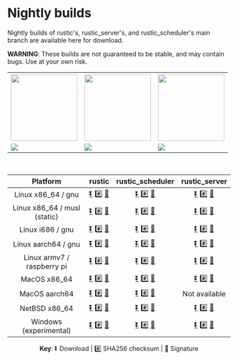 # Nightly builds

Nightly builds of rustic's, rustic_server's, and rustic_scheduler's main branch
are available here for download.

**WARNING**: These builds are not guaranteed to be stable, and may contain bugs.
Use at your own risk.

<table>
<tbody>
<tr><th><img src="https://media.githubusercontent.com/media/rustic-rs/assets/main/logos/readme_header.png" height="150" /></th><th> <img src="https://media.githubusercontent.com/media/rustic-rs/assets/main/logos/readme_header_scheduler.png" height="150" /></th><th><img src="https://media.githubusercontent.com/media/rustic-rs/assets/main/logos/readme_header_server.png" height="150" /></th>
</tr>
<tr>
<td><a href="https://github.com/rustic-rs/rustic/actions/workflows/nightly.yml"><img src="https://github.com/rustic-rs/rustic/actions/workflows/nightly.yml/badge.svg" length="100" /></td><td><a href="https://github.com/rustic-rs/rustic_scheduler/actions/workflows/nightly.yml"><img src="https://github.com/rustic-rs/rustic_scheduler/actions/workflows/nightly.yml/badge.svg" length="100" /></a></td> <td><a href="https://github.com/rustic-rs/rustic_server/actions/workflows/nightly.yml"><img src="https://github.com/rustic-rs/rustic_server/actions/workflows/nightly.yml/badge.svg" length="100"/></a></td>
</tr>
</tbody>
</table>

<br />

|           Platform           |                                                                                                                                                                         rustic                                                                                                                                                                         |                                                                                                                                                                                                  rustic_scheduler                                                                                                                                                                                                  |                                                                                                                                                                                          rustic_server                                                                                                                                                                                           |
| :--------------------------: | :----------------------------------------------------------------------------------------------------------------------------------------------------------------------------------------------------------------------------------------------------------------------------------------------------------------------------------------------------: | :----------------------------------------------------------------------------------------------------------------------------------------------------------------------------------------------------------------------------------------------------------------------------------------------------------------------------------------------------------------------------------------------------------------: | :----------------------------------------------------------------------------------------------------------------------------------------------------------------------------------------------------------------------------------------------------------------------------------------------------------------------------------------------------------------------------------------------: |
|      Linux x86_64 / gnu      |        [⏬](https://github.com/rustic-rs/nightly/raw/main/rustic/rustic-nightly-x86_64-unknown-linux-gnu.tar.gz) [#️⃣](https://github.com/rustic-rs/nightly/raw/main/rustic/rustic-nightly-x86_64-unknown-linux-gnu.tar.gz.sha256) [🔑](https://github.com/rustic-rs/nightly/raw/main/rustic/rustic-nightly-x86_64-unknown-linux-gnu.tar.gz.asc)         |        [⏬](https://github.com/rustic-rs/nightly/raw/main/rustic_scheduler/rustic-scheduler-nightly-x86_64-unknown-linux-gnu.tar.gz) [#️⃣](https://github.com/rustic-rs/nightly/raw/main/rustic_scheduler/rustic-scheduler-nightly-x86_64-unknown-linux-gnu.tar.gz.sha256) [🔑](https://github.com/rustic-rs/nightly/raw/main/rustic_scheduler/rustic-scheduler-nightly-x86_64-unknown-linux-gnu.tar.gz.asc)         |        [⏬](https://github.com/rustic-rs/nightly/raw/main/rustic_server/rustic-server-nightly-x86_64-unknown-linux-gnu.tar.gz) [#️⃣](https://github.com/rustic-rs/nightly/raw/main/rustic_server/rustic-server-nightly-x86_64-unknown-linux-gnu.tar.gz.sha256) [🔑](https://github.com/rustic-rs/nightly/raw/main/rustic_server/rustic-server-nightly-x86_64-unknown-linux-gnu.tar.gz.asc)         |
| Linux x86_64 / musl (static) |       [⏬](https://github.com/rustic-rs/nightly/raw/main/rustic/rustic-nightly-x86_64-unknown-linux-musl.tar.gz) [#️⃣](https://github.com/rustic-rs/nightly/raw/main/rustic/rustic-nightly-x86_64-unknown-linux-musl.tar.gz.sha256) [🔑](https://github.com/rustic-rs/nightly/raw/main/rustic/rustic-nightly-x86_64-unknown-linux-musl.tar.gz.asc)       |       [⏬](https://github.com/rustic-rs/nightly/raw/main/rustic_scheduler/rustic-scheduler-nightly-x86_64-unknown-linux-musl.tar.gz) [#️⃣](https://github.com/rustic-rs/nightly/raw/main/rustic_scheduler/rustic-scheduler-nightly-x86_64-unknown-linux-musl.tar.gz.sha256) [🔑](https://github.com/rustic-rs/nightly/raw/main/rustic_scheduler/rustic-scheduler-nightly-x86_64-unknown-linux-musl.tar.gz.asc)       |       [⏬](https://github.com/rustic-rs/nightly/raw/main/rustic_server/rustic-server-nightly-x86_64-unknown-linux-musl.tar.gz) [#️⃣](https://github.com/rustic-rs/nightly/raw/main/rustic_server/rustic-server-nightly-x86_64-unknown-linux-musl.tar.gz.sha256) [🔑](https://github.com/rustic-rs/nightly/raw/main/rustic_server/rustic-server-nightly-x86_64-unknown-linux-musl.tar.gz.asc)       |
|       Linux i686 / gnu       |           [⏬](https://github.com/rustic-rs/nightly/raw/main/rustic/rustic-nightly-i686-unknown-linux-gnu.tar.gz) [#️⃣](https://github.com/rustic-rs/nightly/raw/main/rustic/rustic-nightly-i686-unknown-linux-gnu.tar.gz.sha256) [🔑](https://github.com/rustic-rs/nightly/raw/main/rustic/rustic-nightly-i686-unknown-linux-gnu.tar.gz.asc)            |           [⏬](https://github.com/rustic-rs/nightly/raw/main/rustic_scheduler/rustic-scheduler-nightly-i686-unknown-linux-gnu.tar.gz) [#️⃣](https://github.com/rustic-rs/nightly/raw/main/rustic_scheduler/rustic-scheduler-nightly-i686-unknown-linux-gnu.tar.gz.sha256) [🔑](https://github.com/rustic-rs/nightly/raw/main/rustic_scheduler/rustic-scheduler-nightly-i686-unknown-linux-gnu.tar.gz.asc)            |           [⏬](https://github.com/rustic-rs/nightly/raw/main/rustic_server/rustic-server-nightly-i686-unknown-linux-gnu.tar.gz) [#️⃣](https://github.com/rustic-rs/nightly/raw/main/rustic_server/rustic-server-nightly-i686-unknown-linux-gnu.tar.gz.sha256) [🔑](https://github.com/rustic-rs/nightly/raw/main/rustic_server/rustic-server-nightly-i686-unknown-linux-gnu.tar.gz.asc)            |
|     Linux aarch64 / gnu      |       [⏬](https://github.com/rustic-rs/nightly/raw/main/rustic/rustic-nightly-aarch64-unknown-linux-gnu.tar.gz) [#️⃣](https://github.com/rustic-rs/nightly/raw/main/rustic/rustic-nightly-aarch64-unknown-linux-gnu.tar.gz.sha256) [🔑](https://github.com/rustic-rs/nightly/raw/main/rustic/rustic-nightly-aarch64-unknown-linux-gnu.tar.gz.asc)       |       [⏬](https://github.com/rustic-rs/nightly/raw/main/rustic_scheduler/rustic-scheduler-nightly-aarch64-unknown-linux-gnu.tar.gz) [#️⃣](https://github.com/rustic-rs/nightly/raw/main/rustic_scheduler/rustic-scheduler-nightly-aarch64-unknown-linux-gnu.tar.gz.sha256) [🔑](https://github.com/rustic-rs/nightly/raw/main/rustic_scheduler/rustic-scheduler-nightly-aarch64-unknown-linux-gnu.tar.gz.asc)       |       [⏬](https://github.com/rustic-rs/nightly/raw/main/rustic_server/rustic-server-nightly-aarch64-unknown-linux-gnu.tar.gz) [#️⃣](https://github.com/rustic-rs/nightly/raw/main/rustic_server/rustic-server-nightly-aarch64-unknown-linux-gnu.tar.gz.sha256) [🔑](https://github.com/rustic-rs/nightly/raw/main/rustic_server/rustic-server-nightly-aarch64-unknown-linux-gnu.tar.gz.asc)       |
|  Linux armv7 / raspberry pi  | [⏬](https://github.com/rustic-rs/nightly/raw/main/rustic/rustic-nightly-armv7-unknown-linux-gnueabihf.tar.gz) [#️⃣](https://github.com/rustic-rs/nightly/raw/main/rustic/rustic-nightly-armv7-unknown-linux-gnueabihf.tar.gz.sha256) [🔑](https://github.com/rustic-rs/nightly/raw/main/rustic/rustic-nightly-armv7-unknown-linux-gnueabihf.tar.gz.asc) | [⏬](https://github.com/rustic-rs/nightly/raw/main/rustic_scheduler/rustic-scheduler-nightly-armv7-unknown-linux-gnueabihf.tar.gz) [#️⃣](https://github.com/rustic-rs/nightly/raw/main/rustic_scheduler/rustic-scheduler-nightly-armv7-unknown-linux-gnueabihf.tar.gz.sha256) [🔑](https://github.com/rustic-rs/nightly/raw/main/rustic_scheduler/rustic-scheduler-nightly-armv7-unknown-linux-gnueabihf.tar.gz.asc) | [⏬](https://github.com/rustic-rs/nightly/raw/main/rustic_server/rustic-server-nightly-armv7-unknown-linux-gnueabihf.tar.gz) [#️⃣](https://github.com/rustic-rs/nightly/raw/main/rustic_server/rustic-server-nightly-armv7-unknown-linux-gnueabihf.tar.gz.sha256) [🔑](https://github.com/rustic-rs/nightly/raw/main/rustic_server/rustic-server-nightly-armv7-unknown-linux-gnueabihf.tar.gz.asc) |
|         MacOS x86_64         |                [⏬](https://github.com/rustic-rs/nightly/raw/main/rustic/rustic-nightly-x86_64-apple-darwin.tar.gz) [#️⃣](https://github.com/rustic-rs/nightly/raw/main/rustic/rustic-nightly-x86_64-apple-darwin.tar.gz.sha256) [🔑](https://github.com/rustic-rs/nightly/raw/main/rustic/rustic-nightly-x86_64-apple-darwin.tar.gz.asc)                |                [⏬](https://github.com/rustic-rs/nightly/raw/main/rustic_scheduler/rustic-scheduler-nightly-x86_64-apple-darwin.tar.gz) [#️⃣](https://github.com/rustic-rs/nightly/raw/main/rustic_scheduler/rustic-scheduler-nightly-x86_64-apple-darwin.tar.gz.sha256) [🔑](https://github.com/rustic-rs/nightly/raw/main/rustic_scheduler/rustic-scheduler-nightly-x86_64-apple-darwin.tar.gz.asc)                |                [⏬](https://github.com/rustic-rs/nightly/raw/main/rustic_server/rustic-server-nightly-x86_64-apple-darwin.tar.gz) [#️⃣](https://github.com/rustic-rs/nightly/raw/main/rustic_server/rustic-server-nightly-x86_64-apple-darwin.tar.gz.sha256) [🔑](https://github.com/rustic-rs/nightly/raw/main/rustic_server/rustic-server-nightly-x86_64-apple-darwin.tar.gz.asc)                |
|        MacOS aarch64         |              [⏬](https://github.com/rustic-rs/nightly/raw/main/rustic/rustic-nightly-aarch64-apple-darwin.tar.gz) [#️⃣](https://github.com/rustic-rs/nightly/raw/main/rustic/rustic-nightly-aarch64-apple-darwin.tar.gz.sha256) [🔑](https://github.com/rustic-rs/nightly/raw/main/rustic/rustic-nightly-aarch64-apple-darwin.tar.gz.asc)               |              [⏬](https://github.com/rustic-rs/nightly/raw/main/rustic_scheduler/rustic-scheduler-nightly-aarch64-apple-darwin.tar.gz) [#️⃣](https://github.com/rustic-rs/nightly/raw/main/rustic_scheduler/rustic-scheduler-nightly-aarch64-apple-darwin.tar.gz.sha256) [🔑](https://github.com/rustic-rs/nightly/raw/main/rustic_scheduler/rustic-scheduler-nightly-aarch64-apple-darwin.tar.gz.asc)               |  <!-- [⏬](https://github.com/rustic-rs/nightly/raw/main/rustic_server/rustic-server-nightly-aarch64-apple-darwin.tar.gz)  [#️⃣](https://github.com/rustic-rs/nightly/raw/main/rustic_server/rustic-server-nightly-aarch64-apple-darwin.tar.gz.sha256)  [🔑](https://github.com/rustic-rs/nightly/raw/main/rustic_server/rustic-server-nightly-aarch64-apple-darwin.tar.gz.asc) --> Not available  |
|        NetBSD x86_64         |             [⏬](https://github.com/rustic-rs/nightly/raw/main/rustic/rustic-nightly-x86_64-unknown-netbsd.tar.gz) [#️⃣](https://github.com/rustic-rs/nightly/raw/main/rustic/rustic-nightly-x86_64-unknown-netbsd.tar.gz.sha256) [🔑](https://github.com/rustic-rs/nightly/raw/main/rustic/rustic-nightly-x86_64-unknown-netbsd.tar.gz.asc)             |             [⏬](https://github.com/rustic-rs/nightly/raw/main/rustic_scheduler/rustic-scheduler-nightly-x86_64-unknown-netbsd.tar.gz) [#️⃣](https://github.com/rustic-rs/nightly/raw/main/rustic_scheduler/rustic-scheduler-nightly-x86_64-unknown-netbsd.tar.gz.sha256) [🔑](https://github.com/rustic-rs/nightly/raw/main/rustic_scheduler/rustic-scheduler-nightly-x86_64-unknown-netbsd.tar.gz.asc)             |             [⏬](https://github.com/rustic-rs/nightly/raw/main/rustic_server/rustic-server-nightly-x86_64-unknown-netbsd.tar.gz) [#️⃣](https://github.com/rustic-rs/nightly/raw/main/rustic_server/rustic-server-nightly-x86_64-unknown-netbsd.tar.gz.sha256) [🔑](https://github.com/rustic-rs/nightly/raw/main/rustic_server/rustic-server-nightly-x86_64-unknown-netbsd.tar.gz.asc)             |
|    Windows (experimental)    |           [⏬](https://github.com/rustic-rs/nightly/raw/main/rustic/rustic-nightly-x86_64-pc-windows-msvc.tar.gz) [#️⃣](https://github.com/rustic-rs/nightly/raw/main/rustic/rustic-nightly-x86_64-pc-windows-msvc.tar.gz.sha256) [🔑](https://github.com/rustic-rs/nightly/raw/main/rustic/rustic-nightly-x86_64-pc-windows-msvc.tar.gz.asc)            |           [⏬](https://github.com/rustic-rs/nightly/raw/main/rustic_scheduler/rustic-scheduler-nightly-x86_64-pc-windows-msvc.tar.gz) [#️⃣](https://github.com/rustic-rs/nightly/raw/main/rustic_scheduler/rustic-scheduler-nightly-x86_64-pc-windows-msvc.tar.gz.sha256) [🔑](https://github.com/rustic-rs/nightly/raw/main/rustic_scheduler/rustic-scheduler-nightly-x86_64-pc-windows-msvc.tar.gz.asc)            |           [⏬](https://github.com/rustic-rs/nightly/raw/main/rustic_server/rustic-server-nightly-x86_64-pc-windows-msvc.tar.gz) [#️⃣](https://github.com/rustic-rs/nightly/raw/main/rustic_server/rustic-server-nightly-x86_64-pc-windows-msvc.tar.gz.sha256) [🔑](https://github.com/rustic-rs/nightly/raw/main/rustic_server/rustic-server-nightly-x86_64-pc-windows-msvc.tar.gz.asc)            |

<p align="center"><b>Key</b>: ⏬ Download | #️⃣ SHA256 checksum | 🔑 Signature</p>
